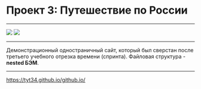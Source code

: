# Проект 3: Путешествие по России
***
![](https://shields.io/badge/-HTML-orange) ![](https://shields.io/badge/-CSS-blueviolet)
***
Демонстрационный одностраничный сайт, который был сверстан после третьего учебного отрезка времени (спринта). Файловая структура - **nested БЭМ**.
***
https://tyt34.github.io/github.io/
